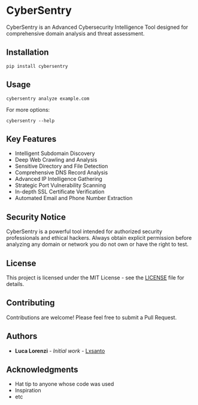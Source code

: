 # CyberSentry

CyberSentry is an Advanced Cybersecurity Intelligence Tool designed for comprehensive domain analysis and threat assessment.

## Installation

```
pip install cybersentry
```

## Usage

```
cybersentry analyze example.com
```

For more options:

```
cybersentry --help
```

## Key Features

- Intelligent Subdomain Discovery
- Deep Web Crawling and Analysis
- Sensitive Directory and File Detection
- Comprehensive DNS Record Analysis
- Advanced IP Intelligence Gathering
- Strategic Port Vulnerability Scanning
- In-depth SSL Certificate Verification
- Automated Email and Phone Number Extraction

## Security Notice

CyberSentry is a powerful tool intended for authorized security professionals and ethical hackers. Always obtain explicit permission before analyzing any domain or network you do not own or have the right to test.

## License

This project is licensed under the MIT License - see the [LICENSE](LICENSE) file for details.

## Contributing

Contributions are welcome! Please feel free to submit a Pull Request.

## Authors

* **Luca Lorenzi** - *Initial work* - [Lxsanto](https://github.com/Lxsanto)

## Acknowledgments

* Hat tip to anyone whose code was used
* Inspiration
* etc